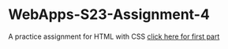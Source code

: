 # WebApps-S23-Assignment-4
A practice assignment for HTML with CSS
[click here for first part](play.html)
